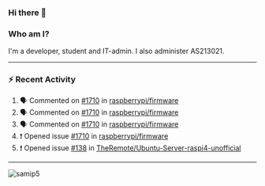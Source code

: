 ### Hi there 👋

### Who am I?
I'm a developer, student and IT-admin. I also administer AS213021.

---
### :zap: Recent Activity
<!--START_SECTION:activity-->
1. 🗣 Commented on [#1710](https://github.com/raspberrypi/firmware/issues/1710) in [raspberrypi/firmware](https://github.com/raspberrypi/firmware)
2. 🗣 Commented on [#1710](https://github.com/raspberrypi/firmware/issues/1710) in [raspberrypi/firmware](https://github.com/raspberrypi/firmware)
3. 🗣 Commented on [#1710](https://github.com/raspberrypi/firmware/issues/1710) in [raspberrypi/firmware](https://github.com/raspberrypi/firmware)
4. ❗️ Opened issue [#1710](https://github.com/raspberrypi/firmware/issues/1710) in [raspberrypi/firmware](https://github.com/raspberrypi/firmware)
5. ❗️ Opened issue [#138](https://github.com/TheRemote/Ubuntu-Server-raspi4-unofficial/issues/138) in [TheRemote/Ubuntu-Server-raspi4-unofficial](https://github.com/TheRemote/Ubuntu-Server-raspi4-unofficial)
<!--END_SECTION:activity-->
---

<img align="center" src="https://github-readme-stats.vercel.app/api?username=samip5&show_icons=true" alt="samip5" />
